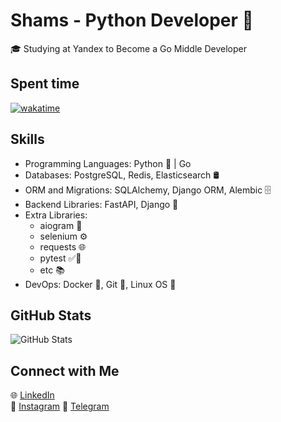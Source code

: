 # Shams - Python Developer 🐍

🎓 Studying at Yandex to Become a Go Middle Developer  

## Spent time
[![wakatime](https://wakatime.com/badge/user/2ca9a9c3-5c6a-4e04-affb-cbd0c50b9697.svg)](https://wakatime.com/@2ca9a9c3-5c6a-4e04-affb-cbd0c50b9697)

## Skills

- Programming Languages: Python 🐍 | Go
- Databases: PostgreSQL, Redis, Elasticsearch 🛢️
- ORM and Migrations: SQLAlchemy, Django ORM, Alembic 🗄️
- Backend Libraries: FastAPI, Django 🚀
- Extra Libraries: 
  - aiogram 🤖
  - selenium ⚙️
  - requests 🌐
  - pytest ✅🧪
  - etc 📚
- DevOps: Docker 🐳, Git 🌿, Linux OS 🐧

## GitHub Stats

![GitHub Stats](https://github-readme-stats.vercel.app/api?username=shams-me&show_icons=true)

## Connect with Me

🌐 [LinkedIn](https://linkedin.com/in/shams-me)  
📸 [Instagram](https://www.instagram.com/_shams_me_/)
📲 [Telegram](https://t.me/shamsyakubovich)

<!--
Feel free to reach out to me for collaboration, coding discussions, or just to say hi! 🚀
-->

